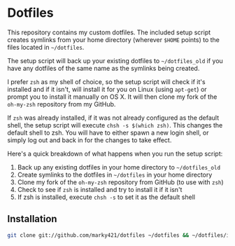 # Dotfiles

This repository contains my custom dotfiles. The included setup script creates
symlinks from your home directory (wherever `$HOME` points) to the files
located in `~/dotfiles`.

The setup script will back up your existing dotfiles to `~/dotfiles_old` if you
have any dotfiles of the same name as the symlinks being created.

I prefer `zsh` as my shell of choice, so the setup script will check if it's
installed and if it isn't, will install it for you on Linux (using `apt-get`)
or prompt you to install it manually on OS X. It will then clone my fork of the
`oh-my-zsh` repository from my GitHub.

If `zsh` was already installed, if it was not already configured as the default
shell, the setup script will execute `chsh -s $(which zsh)`. This changes the
default shell to zsh. You will have to either spawn a new login shell, or
simply log out and back in for the changes to take effect.

Here's a quick breakdown of what happens when you run the setup script:
1. Back up any existing dotfiles in your home directory to `~/dotfiles_old`
2. Create symlinks to the dotfiles in `~/dotfiles` in your home directory
3. Clone my fork of the `oh-my-zsh` repository from GitHub (to use with `zsh`)
4. Check to see if `zsh` is installed and try to install it if it isn't
5. If zsh is installed, execute `chsh -s` to set it as the default shell

## Installation

```bash
git clone git://github.com/marky421/dotfiles ~/dotfiles && ~/dotfiles/install.sh
```
